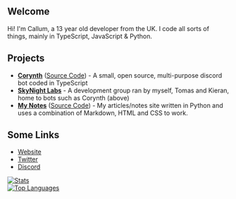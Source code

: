## Welcome
Hi! I'm Callum, a 13 year old developer from the UK. I code all sorts of things, mainly in TypeScript, JavaScript & Python.
<br>
## Projects
- [**Corynth**](https://corynth.xyz) ([Source Code](https://github.com/cxllm/corynth)) - A small, open source, multi-purpose discord bot coded in TypeScript
- [**SkyNight Labs**](https://skynightlabs.com) - A development group ran by myself, Tomas and Kieran, home to bots such as Corynth (above)
- [**My Notes**](https://notes.cxllm.xyz) ([Source Code](https://github.com/cxllm/articles)) - My articles/notes site written in Python and uses a combination of Markdown, HTML and CSS to work.
## Some Links
- [Website](https://cxllm.xyz/)
- [Twitter](https://twitter.com/CX11M) 
- [Discord](https://discord.com/users/536949735299219467)

[![Stats](https://github-readme-stats.vercel.app/api?username=cxllm&show_icons=true&theme=algolia&count_private=true)](https://github.com/cxllm)
<br>
[![Top Languages](https://github-readme-stats.vercel.app/api/top-langs/?username=cxllm&theme=algolia&card_width=495)](https://github.com/cxllm)
